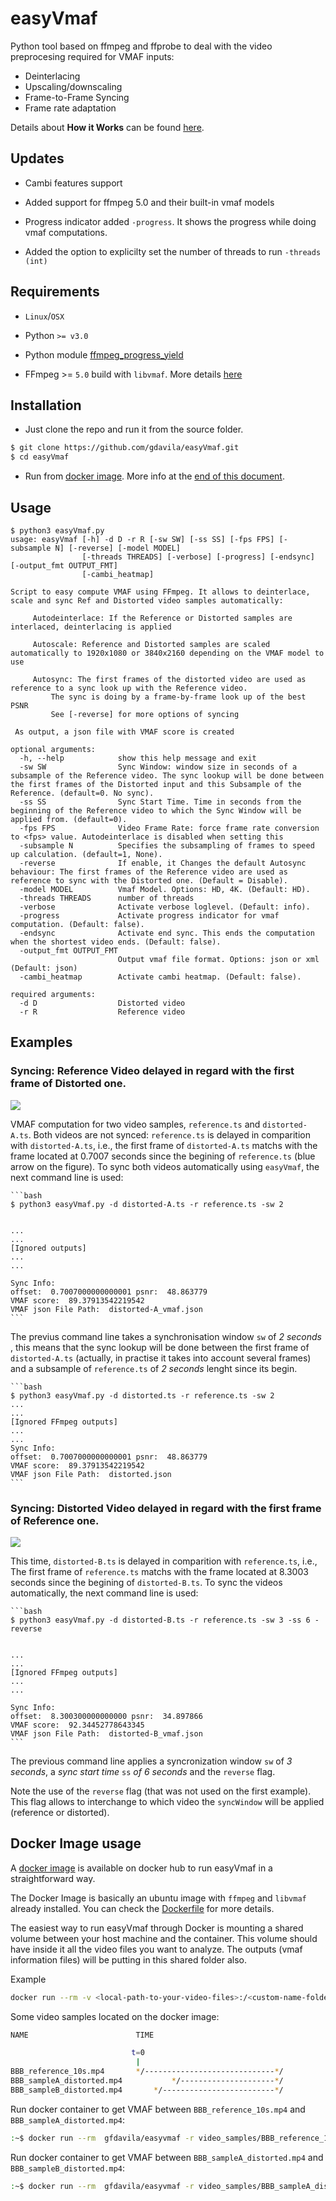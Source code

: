 # easyVmaf

Python tool based on ffmpeg and ffprobe to deal with the video preprocesing required for VMAF inputs:
* Deinterlacing
* Upscaling/downscaling
* Frame-to-Frame Syncing
* Frame rate adaptation

Details about **How it Works** can be found [here](https://ottverse.com/vmaf-easyvmaf/).

## Updates

* Cambi features support 

* Added support for ffmpeg 5.0 and their built-in vmaf models

* Progress indicator added `-progress`. It shows the progress while doing vmaf computations.

* Added the option to explicilty set the number of threads to run `-threads (int)`

## Requirements

* `Linux`/`OSX`

* Python `>= v3.0`

* Python module [ffmpeg_progress_yield](https://github.com/slhck/ffmpeg-progress-yield)

* FFmpeg >= `5.0` build with `libvmaf`. More details [here](http://underpop.online.fr/f/ffmpeg/help/libvmaf.htm.gz)

## Installation

* Just clone the repo and run it from the source folder.

```bash
$ git clone https://github.com/gdavila/easyVmaf.git
$ cd easyVmaf
```

* Run from [docker image](https://hub.docker.com/repository/docker/gfdavila/easyvmaf). More info at the [end of this document](#Docker-Image-usage).

## Usage

```console
$ python3 easyVmaf.py
usage: easyVmaf [-h] -d D -r R [-sw SW] [-ss SS] [-fps FPS] [-subsample N] [-reverse] [-model MODEL]
                [-threads THREADS] [-verbose] [-progress] [-endsync] [-output_fmt OUTPUT_FMT]
                [-cambi_heatmap]

Script to easy compute VMAF using FFmpeg. It allows to deinterlace, scale and sync Ref and Distorted video samples automatically:                         

 	 Autodeinterlace: If the Reference or Distorted samples are interlaced, deinterlacing is applied                        

 	 Autoscale: Reference and Distorted samples are scaled automatically to 1920x1080 or 3840x2160 depending on the VMAF model to use                        

 	 Autosync: The first frames of the distorted video are used as reference to a sync look up with the Reference video.                         
 	 	 The sync is doing by a frame-by-frame look up of the best PSNR                        
 	 	 See [-reverse] for more options of syncing                        

 As output, a json file with VMAF score is created

optional arguments:
  -h, --help            show this help message and exit
  -sw SW                Sync Window: window size in seconds of a subsample of the Reference video. The sync lookup will be done between the first frames of the Distorted input and this Subsample of the Reference. (default=0. No sync).
  -ss SS                Sync Start Time. Time in seconds from the beginning of the Reference video to which the Sync Window will be applied from. (default=0).
  -fps FPS              Video Frame Rate: force frame rate conversion to <fps> value. Autodeinterlace is disabled when setting this
  -subsample N          Specifies the subsampling of frames to speed up calculation. (default=1, None).
  -reverse              If enable, it Changes the default Autosync behaviour: The first frames of the Reference video are used as reference to sync with the Distorted one. (Default = Disable).
  -model MODEL          Vmaf Model. Options: HD, 4K. (Default: HD).
  -threads THREADS      number of threads
  -verbose              Activate verbose loglevel. (Default: info).
  -progress             Activate progress indicator for vmaf computation. (Default: false).
  -endsync              Activate end sync. This ends the computation when the shortest video ends. (Default: false).
  -output_fmt OUTPUT_FMT
                        Output vmaf file format. Options: json or xml (Default: json)
  -cambi_heatmap        Activate cambi heatmap. (Default: false).

required arguments:
  -d D                  Distorted video
  -r R                  Reference video 
```

## Examples

### Syncing: Reference Video delayed in regard with the first frame of Distorted one.

![](readme/easyVmaf1.svg)

VMAF computation for two video samples, `reference.ts` and `distorted-A.ts`. Both videos are not synced: `reference.ts` is delayed in comparition with `distorted-A.ts`, i.e.,  the first frame of `distorted-A.ts` matchs with the frame located at 0.7007 seconds since the begining of `reference.ts` (blue arrow on the figure). To sync both videos automatically using `easyVmaf`, the next command line is used:

    ```bash
    $ python3 easyVmaf.py -d distorted-A.ts -r reference.ts -sw 2


    ...
    ...
    [Ignored outputs]
    ...
    ...

    Sync Info:
    offset:  0.7007000000000001 psnr:  48.863779
    VMAF score:  89.37913542219542
    VMAF json File Path:  distorted-A_vmaf.json
    ```

The previus command line takes a synchronisation window `sw` of *2 seconds* , this means that the sync lookup will be done between the first frame of `distorted-A.ts` (actually, in practise it takes into account several frames) and a subsample of `reference.ts` of *2 seconds* lenght since its begin.

    ```bash
    $ python3 easyVmaf.py -d distorted.ts -r reference.ts -sw 2
    ...
    ...
    [Ignored FFmpeg outputs]
    ...
    ...
    Sync Info:
    offset:  0.7007000000000001 psnr:  48.863779
    VMAF score:  89.37913542219542
    VMAF json File Path:  distorted.json
    ```

### Syncing: Distorted Video delayed in regard with the first frame of Reference one.
![](readme/easyVmaf2.svg)

This time,  `distorted-B.ts` is delayed in comparition with `reference.ts`, i.e.,  The first frame of `reference.ts` matchs with the frame located at 8.3003 seconds since the begining of `distorted-B.ts`. To sync the videos automatically, the next command line is used:

    ```bash
    $ python3 easyVmaf.py -d distorted-B.ts -r reference.ts -sw 3 -ss 6 -reverse


    ...
    ...
    [Ignored FFmpeg outputs]
    ...
    ...

    Sync Info:
    offset:  8.300300000000000 psnr:  34.897866
    VMAF score:  92.34452778643345
    VMAF json File Path:  distorted-B_vmaf.json
    ```

 The previous command line applies a syncronization window `sw` of *3 seconds*,  a *sync start time* `ss` *of 6 seconds* and the `reverse` flag.  
 
Note the use of the  `reverse`  flag (that was not used on the first example). This flag allows to interchange to which video the `syncWindow` will be applied (reference or distorted).



## Docker Image usage

A [docker image](https://hub.docker.com/repository/docker/gfdavila/easyvmaf) is available on docker hub to run easyVmaf in a straightforward way.

The Docker Image is basically an ubuntu image with `ffmpeg` and `libvmaf` already installed. You can check the [Dockerfile](https://hub.docker.com/r/gfdavila/easyvmaf/dockerfile) for more details.

The easiest way to run easyVmaf through Docker is mounting a shared volume between your host machine and the container. This volume should have inside it all the video files you want to analyze. The outputs (vmaf information files) will be putting in this shared folder also.

Example

```bash
docker run --rm -v <local-path-to-your-video-files>:/<custom-name-folder> gfdavila/easyvmaf -r /<custom-name-folder>/video-1.mp4 -d /<custom-name-folder>/video-2.mp4
```

Some video samples located on the docker image:

```bash
NAME                        TIME

                           t=0
                            |
BBB_reference_10s.mp4       */-----------------------------*/
BBB_sampleA_distorted.mp4           */---------------------*/
BBB_sampleB_distorted.mp4       */-------------------------*/

```

Run docker container to get VMAF between `BBB_reference_10s.mp4` and `BBB_sampleA_distorted.mp4`:

```bash
:~$ docker run --rm  gfdavila/easyvmaf -r video_samples/BBB_reference_10s.mp4 -d video_samples/BBB_sampleA_distorted.mp4 -sw 1 -ss 1
```

Run docker container to get VMAF between `BBB_sampleA_distorted.mp4` and `BBB_sampleB_distorted.mp4`:

```bash
:~$ docker run --rm  gfdavila/easyvmaf -r video_samples/BBB_sampleA_distorted.mp4 -d video_samples/BBB_sampleB_distorted.mp4 -sw 2 -ss 0 -reverse
```
